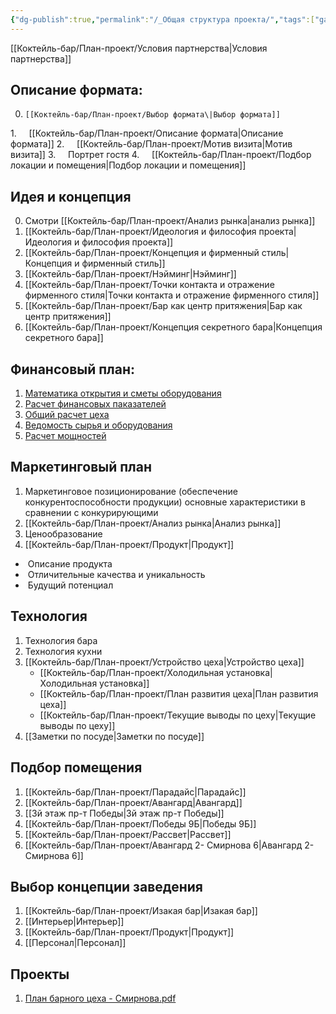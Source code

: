 ```yaml
---
{"dg-publish":true,"permalink":"/_Общая структура проекта/","tags":["gardenEntry"]}
---
```


[[Коктейль-бар/План-проект/Условия партнерства\|Условия партнерства]]

## Описание формата:

0.     [[Коктейль-бар/План-проект/Выбор формата\|Выбор формата]]
1.     [[Коктейль-бар/План-проект/Описание формата\|Описание формата]]
2.     [[Коктейль-бар/План-проект/Мотив визита\|Мотив визита]]
3.     Портрет гостя
4.     [[Коктейль-бар/План-проект/Подбор локации и помещения\|Подбор локации и помещения]]

## Идея и концепция 

0. Смотри [[Коктейль-бар/План-проект/Анализ рынка\|анализ рынка]]
1. [[Коктейль-бар/План-проект/Идеология и философия проекта\|Идеология и философия проекта]]
2. [[Коктейль-бар/План-проект/Концепция и фирменный стиль\|Концепция и фирменный стиль]]
3. [[Коктейль-бар/План-проект/Нэйминг\|Нэйминг]]
4. [[Коктейль-бар/План-проект/Точки контакта и отражение фирменного стиля\|Точки контакта и отражение фирменного стиля]]
5. [[Коктейль-бар/План-проект/Бар как центр притяжения\|Бар как центр притяжения]]
6. [[Коктейль-бар/План-проект/Концепция секретного бара\|Концепция секретного бара]]
## Финансовый план:

1. [Математика открытия и сметы оборудования](https://docs.google.com/spreadsheets/d/1b-PqiEbgM2LHT7zbSOfJjAK_NVKwltEk/edit?usp=sharing&ouid=103697684513084613385&rtpof=true&sd=true)
2. [Расчет финансовых паказателей](https://docs.google.com/spreadsheets/d/1-5uaLLG6APIzH6bzzLyNdUeV68B1u4Av/edit?usp=sharing&ouid=103697684513084613385&rtpof=true&sd=true)
3. [Общий расчет цеха](https://docs.google.com/spreadsheets/d/1BsyLuml2RTwvKsO3erEfeiiftMl7z208yB8y2uWrHJw/edit?usp=sharing)
4. [Ведомость сырья и оборудования](https://docs.google.com/spreadsheets/d/10EfBGhjFO0EwEH1dVytA99crVmOnaoQ7DzDulCQcpjQ/edit?usp=sharing)
5. [Расчет мощностей](https://docs.google.com/spreadsheets/d/1RpLufn0_UpnHjsMCm6jz4dCaOyg_QnTN/edit?usp=drive_link&ouid=103697684513084613385&rtpof=true&sd=true)

## Маркетинговый план

1. Маркетинговое позиционирование (обеспечение конкурентоспособности продукции) основные характеристики в сравнении с конкурирующими
2. [[Коктейль-бар/План-проект/Анализ рынка\|Анализ рынка]]
3. Ценообразование  
4. [[Коктейль-бар/План-проект/Продукт\|Продукт]] 
-  Описание продукта
-  Отличительные качества и уникальность
-  Будущий потенциал

## Технология

1. Технология бара 
2. Технология кухни
3. [[Коктейль-бар/План-проект/Устройство цеха\|Устройство цеха]]
	- [[Коктейль-бар/План-проект/Холодильная установка\|Холодильная установка]]
	- [[Коктейль-бар/План-проект/План развития цеха\|План развития цеха]]
	- [[Коктейль-бар/План-проект/Текущие выводы по цеху\|Текущие выводы по цеху]]
1. [[Заметки по посуде\|Заметки по посуде]]

## Подбор помещения

1. [[Коктейль-бар/План-проект/Парадайс\|Парадайс]]
2. [[Коктейль-бар/План-проект/Авангард\|Авангард]]
3. [[3й этаж пр-т Победы\|3й этаж пр-т Победы]]
4. [[Коктейль-бар/План-проект/Победы 9Б\|Победы 9Б]]
5. [[Коктейль-бар/План-проект/Рассвет\|Рассвет]]
6. [[Коктейль-бар/План-проект/Авангард 2- Смирнова 6\|Авангард 2- Смирнова 6]]


## Выбор концепции заведения

1. [[Коктейль-бар/План-проект/Изакая бар\|Изакая бар]]
2. [[Интерьер\|Интерьер]]
3. [[Коктейль-бар/План-проект/Продукт\|Продукт]]
4. [[Персонал\|Персонал]]

## Проекты

1. [План барного цеха - Смирнова.pdf](https://www.dropbox.com/scl/fi/76bjs4bj1hcycyutby6qi/.pdf?rlkey=8htfxqejyun4u0ovqqaxcjnif&dl=0)


